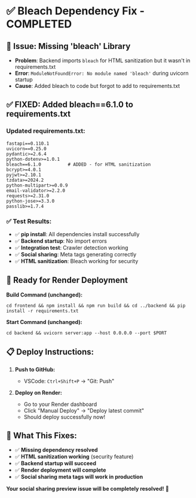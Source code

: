 # ✅ Bleach Dependency Fix - COMPLETED

## 🎯 Issue: Missing 'bleach' Library
- **Problem**: Backend imports `bleach` for HTML sanitization but it wasn't in requirements.txt
- **Error**: `ModuleNotFoundError: No module named 'bleach'` during uvicorn startup
- **Cause**: Added bleach to code but forgot to add to requirements.txt

## ✅ FIXED: Added bleach==6.1.0 to requirements.txt

### Updated requirements.txt:
```
fastapi==0.110.1
uvicorn==0.25.0
pydantic>=2.6.4
python-dotenv>=1.0.1
bleach==6.1.0          # ADDED - for HTML sanitization
bcrypt>=4.0.1
pyjwt>=2.10.1
tzdata>=2024.2
python-multipart>=0.0.9
email-validator>=2.2.0
requests>=2.31.0
python-jose>=3.3.0
passlib>=1.7.4
```

### ✅ Test Results:
- ✅ **pip install**: All dependencies install successfully
- ✅ **Backend startup**: No import errors
- ✅ **Integration test**: Crawler detection working
- ✅ **Social sharing**: Meta tags generating correctly
- ✅ **HTML sanitization**: Bleach working for security

## 🚀 Ready for Render Deployment

**Build Command (unchanged):**
```
cd frontend && npm install && npm run build && cd ../backend && pip install -r requirements.txt
```

**Start Command (unchanged):**
```
cd backend && uvicorn server:app --host 0.0.0.0 --port $PORT
```

## 📋 Deploy Instructions:

1. **Push to GitHub:**
   - VSCode: `Ctrl+Shift+P` → "Git: Push"

2. **Deploy on Render:**
   - Go to your Render dashboard
   - Click "Manual Deploy" → "Deploy latest commit"
   - Should deploy successfully now!

## 🎉 What This Fixes:
- ✅ **Missing dependency resolved**
- ✅ **HTML sanitization working** (security feature)
- ✅ **Backend startup will succeed** 
- ✅ **Render deployment will complete**
- ✅ **Social sharing meta tags will work in production**

**Your social sharing preview issue will be completely resolved!** 🎉